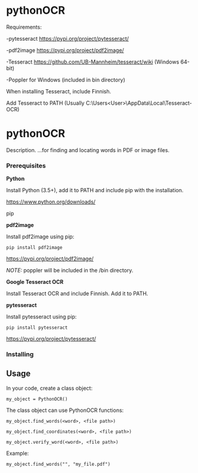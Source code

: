 # pythonOCR

Requirements:

-pytesseract https://pypi.org/project/pytesseract/

-pdf2image https://pypi.org/project/pdf2image/

-Tesseract https://github.com/UB-Mannheim/tesseract/wiki (Windows 64-bit)

-Poppler for Windows (included in bin directory)

When installing Tesseract, include Finnish.

Add Tesseract to PATH (Usually C:\Users\<User>\AppData\Local\Tesseract-OCR)

# pythonOCR

Description. ...for finding and locating words in PDF or image files.


### Prerequisites

**Python**

Install Python (3.5+), add it to PATH and include pip with the installation.

https://www.python.org/downloads/

pip

**pdf2image**

Install pdf2image using pip:

```
pip install pdf2image
```

https://pypi.org/project/pdf2image/

_NOTE:_ poppler will be included in the /bin directory.

**Google Tesseract OCR**

Install Tesseract OCR and include Finnish. Add it to PATH.

**pytesseract**

Install pytesseract using pip:

```
pip install pytesseract
```

https://pypi.org/project/pytesseract/


### Installing


## Usage

In your code, create a class object:

```
my_object = PythonOCR()
```

The class object can use PythonOCR functions:

```
my_object.find_words(<word>, <file path>)

my_object.find_coordinates(<word>, <file path>)

my_object.verify_word(<word>, <file path>)
```

Example:

```
my_object.find_words("", "my_file.pdf")
```
